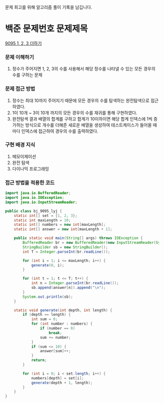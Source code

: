 문제 회고를 위해 알고리즘 풀이 기록을 남깁니다.

# 백준 문제번호 문제제목
[9095 1, 2, 3 더하기](https://www.acmicpc.net/problem/9095)

### 문제 이해하기
1. 정수가 주어지면 1, 2, 3의 수를 사용해서 해당 정수를 나타낼 수 있는 모든 경우의 수를 구하는 문제
 

### 문제 접근 방법
1. 정수는 최대 10까지 주어지기 때문에 모든 경우의 수를 탐색하는 완전탐색으로 접근하였다.
2. 1이 10개 ~ 3이 10개 까지의 모든 경우의 수를 재귀를 통해 구현하였다.
3. 완전탐색 결과 배열의 합계를 구하고 합계가 10이하이면 해당 합계 인덱스에 1씩 증가하는 방식으로 개수를 더해준
새로운 배열을 생성하여 테스트케이스가 들어올 때 마다 인덱스에 접근하여 경우의 수를 출력하였다. 


### 구현 배경 지식
1. 메모이제이션
2. 완전 탐색
3. 다이나믹 프로그래밍



### 접근 방법을 적용한 코드
```java
import java.io.BufferedReader;
import java.io.IOException;
import java.io.InputStreamReader;

public class bj_9095_lyj {
    static int[] set = {1, 2, 3};
    static int maxLength = 10;
    static int[] numbers = new int[maxLength];
    static int[] answer = new int[maxLength + 1];

    public static void main(String[] args) throws IOException {
        BufferedReader br = new BufferedReader(new InputStreamReader(System.in));
        StringBuilder sb = new StringBuilder();
        int T = Integer.parseInt(br.readLine());

        for (int i = 1; i <= maxLength; i++) {
            generate(0, i);
        }

        for (int t = 1; t <= T; t++) {
            int n = Integer.parseInt(br.readLine());
            sb.append(answer[n]).append("\n");
        }
        System.out.println(sb);
    }

    static void generate(int depth, int length) {
        if (depth == length) {
            int sum = 0;
            for (int number : numbers) {
                if (number == 0)
                    break;
                sum += number;
            }
            if (sum <= 10) {
                answer[sum]++;
            }
            return;
        }

        for (int i = 0; i < set.length; i++) {
            numbers[depth] = set[i];
            generate(depth + 1, length);
        }
    }
}
```

